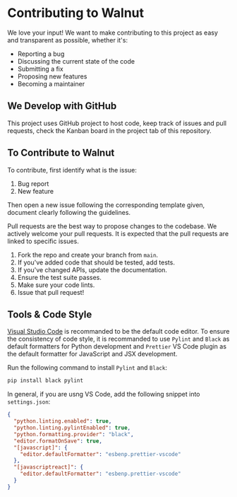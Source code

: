 # Contributing to Walnut

We love your input! We want to make contributing to this project as easy and transparent as possible, whether it's:

- Reporting a bug
- Discussing the current state of the code
- Submitting a fix
- Proposing new features
- Becoming a maintainer

## We Develop with GitHub

This project uses GitHub project to host code, keep track of issues and pull requests, check the Kanban board in the project tab of this repository.

## To Contribute to Walnut

To contribute, first identify what is the issue:

1. Bug report
2. New feature

Then open a new issue following the corresponding template given, document clearly following the guidelines.

Pull requests are the best way to propose changes to the codebase. We actively welcome your pull requests. It is expected that the pull requests are linked to specific issues.

1. Fork the repo and create your branch from `main`.
2. If you've added code that should be tested, add tests.
3. If you've changed APIs, update the documentation.
4. Ensure the test suite passes.
5. Make sure your code lints.
6. Issue that pull request!

## Tools & Code Style

[Visual Studio Code](https://code.visualstudio.com/) is recommanded to be the default code editor. To ensure the consistency of code style, it is recommanded to use `Pylint` and `Black` as default formatters for Python development and `Prettier` VS Code plugin as the default formatter for JavaScript and JSX development.

Run the following command to install `Pylint` and `Black`:

```sh
pip install black pylint
```

In general, if you are usng VS Code, add the following snippet into `settings.json`:

```json
{
  "python.linting.enabled": true,
  "python.linting.pylintEnabled": true,
  "python.formatting.provider": "black",
  "editor.formatOnSave": true,
  "[javascript]": {
    "editor.defaultFormatter": "esbenp.prettier-vscode"
  },
  "[javascriptreact]": {
    "editor.defaultFormatter": "esbenp.prettier-vscode"
  }
}
```
